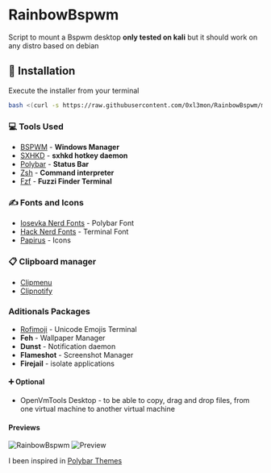 # RainbowBspwm
Script to mount a Bspwm desktop **only tested on kali** but it should work on any distro based on debian

## 🔧 Installation
Execute the installer from your terminal 

```bash
bash <(curl -s https://raw.githubusercontent.com/0xl3mon/RainbowBspwm/main/install.sh)
```

### 💻 Tools Used
* [BSPWM](https://github.com/baskerville/bspwm) -  **Windows Manager**
* [SXHKD](https://github.com/baskerville/bspwm) - **sxhkd hotkey daemon**
* [Polybar](https://github.com/polybar/polybar) - **Status Bar**
* [Zsh]() - **Command interpreter**
* [Fzf](https://github.com/junegunn/fzf) - **Fuzzi Finder Terminal**

### ✍ Fonts and Icons
* [Iosevka Nerd Fonts](https://www.nerdfonts.com/) - Polybar Font
* [Hack Nerd Fonts](https://www.nerdfonts.com/) - Terminal Font
* [Papirus](https://github.com/PapirusDevelopmentTeam/papirus-icon-theme) - Icons

### 📋 Clipboard manager 
* [Clipmenu](https://github.com/cdown/clipmenu)
* [Clipnotify](https://github.com/cdown/clipnotify)

### Aditionals Packages
* [Rofimoji](https://github.com/fdw/rofimoji) - Unicode Emojis Terminal
*  **Feh** - Wallpaper Manager
*  **Dunst** - Notification daemon
*  **Flameshot** - Screenshot Manager
*  **Firejail** - isolate applications

#### ➕ Optional
* OpenVmTools Desktop - to be able to copy, drag and drop files, from one virtual machine to another virtual machine

#### Previews

![RainbowBspwm](https://github.com/L3monBit/RainbowBspwm/blob/main/Preview/RainBowBspwm.png)
![Preview](https://github.com/L3monBit/RainbowBspwm/blob/main/Preview/20220102_142105.gif)

I been inspired in [Polybar Themes](https://github.com/adi1090x/polybar-themes) 
